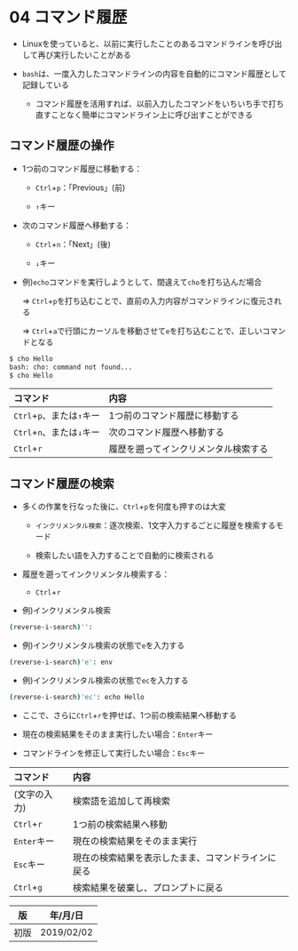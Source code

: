 04 コマンド履歴
=============

* Linuxを使っていると、以前に実行したことのあるコマンドラインを呼び出して再び実行したいことがある

* `bash`は、一度入力したコマンドラインの内容を自動的にコマンド履歴として記録している

  * コマンド履歴を活用すれば、以前入力したコマンドをいちいち手で打ち直すことなく簡単にコマンドライン上に呼び出すことができる



## コマンド履歴の操作

* 1つ前のコマンド履歴に移動する：

  * `Ctrl`+`p`：「Previous」(前)

  * `↑`キー

* 次のコマンド履歴へ移動する：

  * `Ctrl`+`n`：「Next」(後)

  * `↓`キー

* 例)`echo`コマンドを実行しようとして、間違えて`cho`を打ち込んだ場合

  => `Ctrl`+`p`を打ち込むことで、直前の入力内容がコマンドラインに復元される

  => `Ctrl`+`a`で行頭にカーソルを移動させて`e`を打ち込むことで、正しいコマンドとなる

```bash
$ cho Hello
bash: cho: command not found...
$ cho Hello
```

|        コマンド         |             内容              |
|:----------------------|:-----------------------------|
|`Ctrl`+`p`、または`↑`キー|1つ前のコマンド履歴に移動する      |
|`Ctrl`+`n`、または`↓`キー|次のコマンド履歴へ移動する        |
|`Ctrl`+`r`             |履歴を遡ってインクリメンタル検索する|



## コマンド履歴の検索

* 多くの作業を行なった後に、`Ctrl`+`p`を何度も押すのは大変

  * `インクリメンタル検索`：逐次検索、1文字入力するごとに履歴を検索するモード

  * 検索したい語を入力することで自動的に検索される

* 履歴を遡ってインクリメンタル検索する：

  * `Ctrl`+`r`

* 例)インクリメンタル検索

```bash
(reverse-i-search)'':
```

* 例)インクリメンタル検索の状態で`e`を入力する

```bash
(reverse-i-search)'e': env
```

* 例)インクリメンタル検索の状態で`ec`を入力する

```bash
(reverse-i-search)'ec': echo Hello
```

* ここで、さらに`Ctrl`+`r`を押せば、1つ前の検索結果へ移動する

* 現在の検索結果をそのまま実行したい場合：`Enter`キー

* コマンドラインを修正して実行したい場合：`Esc`キー

|  コマンド   |                  内容                   |
|:----------|:-----------------------------------------|
|(文字の入力)|検索語を追加して再検索                        |
|`Ctrl`+`r`|1つ前の検索結果へ移動                         |
|`Enter`キー|現在の検索結果をそのまま実行                   |
|`Esc`キー  |現在の検索結果を表示したまま、コマンドラインに戻る |
|`Ctrl`+`g`|検索結果を破棄し、プロンプトに戻る               |



| 版 |  年/月/日 |
|----|----------|
|初版|2019/02/02|
